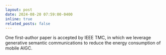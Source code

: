```yaml
---
layout: post
date: 2024-08-20 07:59:00-0400
inline: true
related_posts: false
---
```


One first-author paper is accepted by IEEE TMC, in which we leverage generative semantic communications to reduce the energy consumption of mobile AIGC.

